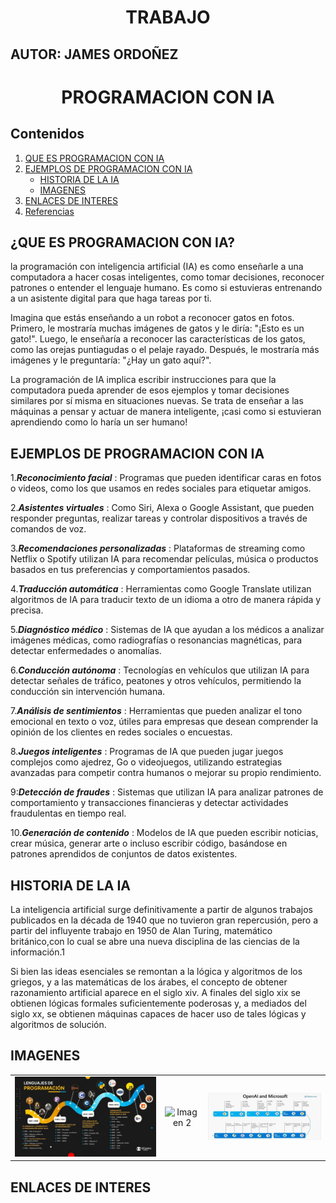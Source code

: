 <h1 align="center">TRABAJO</h1>

## AUTOR: JAMES ORDOÑEZ
<h1 align="center">PROGRAMACION CON IA </h1>

## Contenidos
1. [QUE ES PROGRAMACION CON IA](#que-es-programacion-con-ia)
2. [EJEMPLOS DE PROGRAMACION CON IA](#ejemplos-de-programacion-con-ia)
   - [HISTORIA DE LA IA](#historia-de-la-ia)
   - [IMAGENES](#imagenes)
3. [ENLACES DE INTERES](#enlaces-de-interes)
4. [Referencias](#referencias)

  
   

## ¿QUE ES PROGRAMACION CON IA?
 la programación con inteligencia artificial (IA) es como enseñarle a una computadora a hacer cosas inteligentes, como tomar decisiones, reconocer patrones o entender el lenguaje humano. Es como si estuvieras entrenando a un asistente digital para que haga tareas por ti.

Imagina que estás enseñando a un robot a reconocer gatos en fotos. Primero, le mostraría muchas imágenes de gatos y le diría: "¡Esto es un gato!". Luego, le enseñaría a reconocer las características de los gatos, como las orejas puntiagudas o el pelaje rayado. Después, le mostraría más imágenes y le preguntaría: "¿Hay un gato aquí?".

La programación de IA implica escribir instrucciones para que la computadora pueda aprender de esos ejemplos y tomar decisiones similares por sí misma en situaciones nuevas. Se trata de enseñar a las máquinas a pensar y actuar de manera inteligente, ¡casi como si estuvieran aprendiendo como lo haría un ser humano!

## EJEMPLOS DE PROGRAMACION CON IA

1.___Reconocimiento facial___ : Programas que pueden identificar caras en fotos o videos, como los que usamos en redes sociales para etiquetar amigos.

2.___Asistentes virtuales___ : Como Siri, Alexa o Google Assistant, que pueden responder preguntas, realizar tareas y controlar dispositivos a través de comandos de voz.

3.___Recomendaciones personalizadas___ : Plataformas de streaming como Netflix o Spotify utilizan IA para recomendar películas, música o productos basados ​​en tus preferencias y comportamientos pasados.

4.___Traducción automática___ : Herramientas como Google Translate utilizan algoritmos de IA para traducir texto de un idioma a otro de manera rápida y precisa.

5.___Diagnóstico médico___ : Sistemas de IA que ayudan a los médicos a analizar imágenes médicas, como radiografías o resonancias magnéticas, para detectar enfermedades o anomalías.

6.___Conducción autónoma___ : Tecnologías en vehículos que utilizan IA para detectar señales de tráfico, peatones y otros vehículos, permitiendo la conducción sin intervención humana.

7.___Análisis de sentimientos___ : Herramientas que pueden analizar el tono emocional en texto o voz, útiles para empresas que desean comprender la opinión de los clientes en redes sociales o encuestas.

8.___Juegos inteligentes___ : Programas de IA que pueden jugar juegos complejos como ajedrez, Go o videojuegos, utilizando estrategias avanzadas para competir contra humanos o mejorar su propio rendimiento.

9:___Detección de fraudes___ : Sistemas que utilizan IA para analizar patrones de comportamiento y transacciones financieras y detectar actividades fraudulentas en tiempo real.

10.___Generación de contenido___ : Modelos de IA que pueden escribir noticias, crear música, generar arte o incluso escribir código, basándose en patrones aprendidos de conjuntos de datos existentes.

## HISTORIA DE LA IA
La inteligencia artificial surge definitivamente a partir de algunos trabajos publicados en la década de 1940 que no tuvieron gran repercusión, pero a partir del influyente trabajo en 1950 de Alan Turing, matemático británico,con lo cual se abre una nueva disciplina de las ciencias de la información.1​

Si bien las ideas esenciales se remontan a la lógica y algoritmos de los griegos, y a las matemáticas de los árabes, el concepto de obtener razonamiento artificial aparece en el siglo xiv. A finales del siglo xix se obtienen lógicas formales suficientemente poderosas y, a mediados del siglo xx, se obtienen máquinas capaces de hacer uso de tales lógicas y algoritmos de solución.


## IMAGENES
|       |       |       |
|:-----:|:-----:|:-----:|
| ![Imagen 1](./logos/historia-programacion-web.jpg) | ![Imagen 2](./logos/historia-openai-microsoft.jpg) | ![Imagen 3](./logos/historia-openai-microsoft.jpg.jpg) |

## ENLACES DE INTERES









